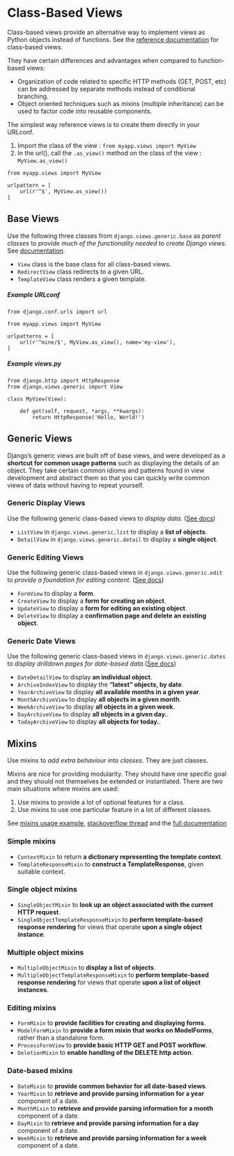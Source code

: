 # Class-Based Views

Class-based views provide an alternative way to implement views as Python objects instead of functions. 
See the [reference documentation](https://docs.djangoproject.com/en/1.8/ref/class-based-views/flattened-index/) for class-based views.

They have certain differences and advantages when compared to function-based views:

* Organization of code related to specific HTTP methods (GET, POST, etc) can be addressed by separate methods instead of conditional branching.
* Object oriented techniques such as mixins (multiple inheritance) can be used to factor code into reusable components.

The simplest way reference views is to create them directly in your URLconf.

1. Import the class of the view : `from myapp.views import MyView `
2. In the url(), call the `.as_view()` method on the class of the view : `MyView.as_view()`

```
from myapp.views import MyView

urlpattern = [
	url(r'^$', MyView.as_view())
]
```

## Base Views

Use the following three classes from `django.views.generic.base` as *parent classes* to _provide much of the functionality needed to create Django views_. See [documentation](https://docs.djangoproject.com/en/1.8/ref/class-based-views/base/).

- `View` class is the base class for all class-based views.
- `RedirectView` class redirects to a given URL.
- `TemplateView` class renders a given template.

##### Example URLconf

```
from django.conf.urls import url

from myapp.views import MyView

urlpatterns = [
    url(r'^mine/$', MyView.as_view(), name='my-view'),
]
```

##### Example views.py

```
from django.http import HttpResponse
from django.views.generic import View

class MyView(View):

    def get(self, request, *args, **kwargs):
        return HttpResponse('Hello, World!')
```

## Generic Views

Django’s generic views are built off of base views, and were developed as a **shortcut for common usage patterns** such as displaying the details of an object. They take certain common idioms and patterns found in view development and abstract them so that you can quickly write common views of data without having to repeat yourself.

### Generic Display Views

Use the following generic class-based views to _display data_. ([See docs](https://docs.djangoproject.com/en/1.8/ref/class-based-views/generic-display/))

- `ListView` in `django.views.generic.list` to display a **list of objects**.
- `DetailView` in `django.views.generic.detail` to display a **single object**.

### Generic Editing Views

Use the following generic class-based views in `django.views.generic.edit` to _provide a foundation for editing content_. ([See docs](https://docs.djangoproject.com/en/1.8/ref/class-based-views/generic-editing/))

- `FormView` to display a **form**.
- `CreateView` to display a **form for creating an object**.
- `UpdateView` to display a **form for editing an existing object**.
- `DeleteView` to display a **confirmation page and delete an existing object**.

### Generic Date Views

Use the following generic class-based views in `django.views.generic.dates` to _display drilldown pages for date-based data_.([See docs](https://docs.djangoproject.com/en/1.8/ref/class-based-views/generic-date-based/))

- `DateDetailView` to display **an individual object**.
- `ArchiveIndexView` to display the **“latest” objects, by date**.
- `YearArchiveView` to display **all available months in a given year**.
- `MonthArchiveView` to display **all objects in a given month**.
- `WeekArchiveView` to display **all objects in a given week**.
- `DayArchiveView` to display **all objects in a given day.**.
- `TodayArchiveView` to display **all objects for today.**.


## Mixins

Use mixins to _add extra behaviour into classes_. They are just classes.

Mixins are nice for providing modularity. They should have one specific goal and they should not themselves be extended or instantiated. There are two main situations where mixins are used:

1. Use mixins to provide a lot of optional features for a class.
1. Use mixins to use one particular feature in a lot of different classes.

See [mixins usage example](https://docs.djangoproject.com/en/1.8/topics/class-based-views/mixins/), [stackoverflow thread](http://stackoverflow.com/questions/533631/what-is-a-mixin-and-why-are-they-useful) and the [full documentation](https://docs.djangoproject.com/en/1.8/ref/class-based-views/mixins/)


### Simple mixins

- `ContextMixin` to return **a dictionary representing the template context**.
- `TemplateResponseMixin` to **construct a TemplateResponse**, given suitable context.

### Single object mixins

- `SingleObjectMixin` to **look up an object associated with the current HTTP request**.
- `SingleObjectTemplateResponseMixin` to **perform template-based response rendering** for views that operate **upon a single object instance**.

### Multiple object mixins

- `MultipleObjectMixin` to **display a list of objects**.
- `MultipleObjectTemplateResponseMixin` to **perform template-based response rendering** for views that operate **upon a list of object instances**.


### Editing mixins

- `FormMixin` to **provide facilities for creating and displaying forms**.
- `ModelFormMixin` to **provide a form mixin that works on ModelForms**, rather than a standalone form.
- `ProcessFormView` to **provide basic HTTP GET and POST workflow**.
- `DeletionMixin` to **enable handling of the DELETE http action**.

### Date-based mixins

- `DateMixin` to **provide common behavior for all date-based views**.
- `YearMixin` to **retrieve and provide parsing information for a year** component of a date.
- `MonthMixin` to **retrieve and provide parsing information for a month** component of a date.
- `DayMixin` to **retrieve and provide parsing information for a day** component of a date.
- `WeekMixin` to **retrieve and provide parsing information for a week** component of a date.

    